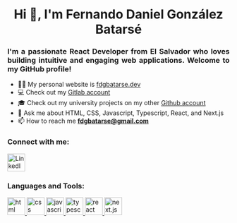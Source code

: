<h1 align="center">Hi 👋, I'm Fernando Daniel González Batarsé</h1>

<h3 align="justify">I'm a passionate React Developer from El Salvador who loves building intuitive and engaging web applications. Welcome to my GitHub profile!</h3>

- 👨‍💻 My personal website is [fdgbatarse.dev](https://www.fdgbatarse.dev/)
- 💻 Check out my [Gitlab account](https://gitlab.com/fdgbatarse)
- 🎓 Check out my university projects on my other [Github account](https://github.com/Batarse1)
- 💬 Ask me about HTML, CSS, Javascript, Typescript, React, and Next.js
- 📫 How to reach me **fdgbatarse@gmail.com**

<h3 align="left">Connect with me:</h3>

<p align="left">
    <a href="https://linkedin.com/in/https://www.linkedin.com/in/fernando-daniel-gonzalez-batarse/" target="_blank">
        <img src="https://cdn.jsdelivr.net/gh/devicons/devicon/icons/linkedin/linkedin-original.svg" 
        alt="LinkedIn link" 
        height="40" 
        width="40"
        />
    </a>
</p>

<h3 align="left">Languages and Tools:</h3>


<p align="left"> 
    <a 
        href="https://www.w3schools.com/html/" 
        target="_blank" 
        rel="noreferrer"
    >
        <img src="https://cdn.jsdelivr.net/gh/devicons/devicon/icons/html5/html5-original.svg"
        alt="html"
        width="40"
        height="40"
        />
    </a>
    <a
        href="https://www.w3schools.com/css/"
        target="_blank"
        rel="noreferrer"
    >
        <img
        src="https://cdn.jsdelivr.net/gh/devicons/devicon/icons/css3/css3-original.svg"
        alt="css"
        width="40"
        height="40"
        />
    </a>
    <a
        href="https://www.w3schools.com/js/"
        target="_blank"
        rel="noreferrer"
    >
        <img
        src="https://cdn.jsdelivr.net/gh/devicons/devicon/icons/javascript/javascript-original.svg"
        alt="javascript"
        width="40"
        height="40"
        />
    </a>
    <a
        href="https://www.typescriptlang.org/"
        target="_blank"
        rel="noreferrer"
    >
        <img
        src="https://cdn.jsdelivr.net/gh/devicons/devicon/icons/typescript/typescript-original.svg"
        alt="typescript"
        width="40"
        height="40"
        />
    </a>
    <a
        href="https://react.dev/"
        target="_blank"
        rel="noreferrer"
    >
        <img
        src="https://cdn.jsdelivr.net/gh/devicons/devicon/icons/react/react-original.svg"
        alt="react"
        width="40"
        height="40"
        />
    </a>
    <a
        href="https://react.dev/"
        target="_blank"
        rel="noreferrer"
    >
        <img
        src="https://cdn.jsdelivr.net/gh/devicons/devicon/icons/nextjs/nextjs-original-wordmark.svg"
        alt="next.js"
        width="40"
        height="40"
        />
    </a>
</p>
